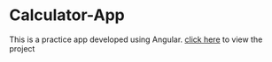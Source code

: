 # Calculator-App
This is a practice app developed using Angular.
[click here](https://shreyadm.github.io/Calculator-App/) to view the project 
